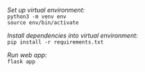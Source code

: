 *Set up virtual environment:*  
`python3 -m venv env`  
`source env/bin/activate`

*Install dependencies into virtual environment:*  
`pip install -r requirements.txt`

*Run web app*:  
`flask app`